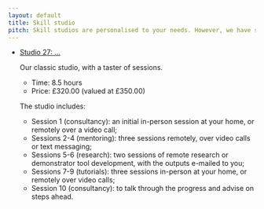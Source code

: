 ```yaml
---
layout: default
title: Skill studio
pitch: Skill studios are personalised to your needs. However, we have some recommendations to consider.
---
```


<ul>
<li>
<a data-toggle="collapse" href="#studio27" aria-expanded="false" aria-controls="studio27">
Studio 27: ...
</a>
<div class="collapse" id="studio27">
<p>
Our classic studio, with a taster of sessions.
</p>
<ul>
<li>Time: 8.5 hours</li>
<li>Price: £320.00 (valued at £350.00)</li>
</ul>
<p>
The studio includes:
</p>
<ul>
<li>Session 1 (consultancy): an initial in-person session at your home, or remotely over a video call;</li>
<li>Sessions 2-4 (mentoring): three sessions remotely, over video calls or text messaging;</li>
<li>Sessions 5-6 (research): two sessions of remote research or demonstrator tool development, with the outputs e-mailed to you;</li>
<li>Sessions 7-9 (tutorials): three sessions in-person at your home, or remotely over video calls;</li>
<li>Session 10 (consultancy): to talk through the progress and advise on steps ahead.</li>
</ul>
</div>
</li>
</ul>